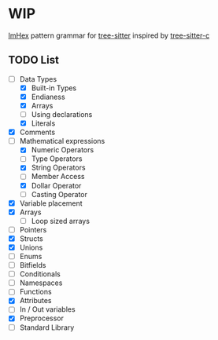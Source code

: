 WIP
=====
[ImHex](https://github.com/WerWolv/ImHex) pattern grammar for [tree-sitter](https://github.com/tree-sitter/tree-sitter)
inspired by [tree-sitter-c](https://github.com/tree-sitter/tree-sitter-c)

## TODO List
- [ ] Data Types
    - [X] Built-in Types
    - [X] Endianess
    - [X] Arrays
    - [ ] Using declarations
    - [X] Literals
- [X] Comments
- [ ] Mathematical expressions
    - [X] Numeric Operators
    - [ ] Type Operators
    - [X] String Operators
    - [ ] Member Access
    - [X] Dollar Operator
    - [ ] Casting Operator
- [X] Variable placement
- [X] Arrays
    - [ ] Loop sized arrays
- [ ] Pointers
- [X] Structs
- [X] Unions
- [ ] Enums
- [ ] Bitfields
- [ ] Conditionals
- [ ] Namespaces
- [ ] Functions
- [X] Attributes
- [ ] In / Out variables
- [X] Preprocessor
- [ ] Standard Library
